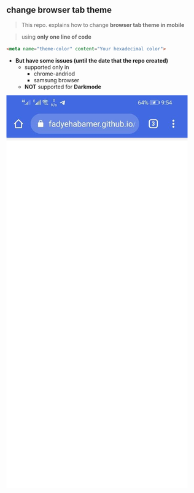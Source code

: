 ## change browser tab theme
> This repo. explains how to change **browser tab theme in mobile**

> using **only one line of code**

```html
<meta name="theme-color" content="Your hexadecimal color">
```
* **But have some issues (until the date that the repo created)**
  * supported only in 
    * chrome-andriod
    * samsung browser
  * **NOT** supported for **Darkmode**

![preview](photo_2021-05-01_22-01-24.jpg)
